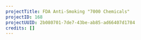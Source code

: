 ```yaml
---
projectTitle: FDA Anti-Smoking "7000 Chemicals"
projectID: 168
projectUUID: 2b080701-7de7-43be-ab85-ad66407d1784
credits: []
---
```

